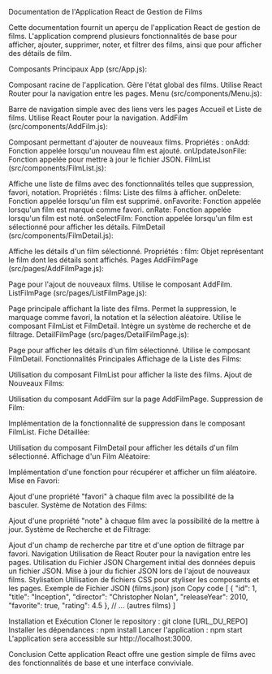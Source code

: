 Documentation de l'Application React de Gestion de Films

Cette documentation fournit un aperçu de l'application React de gestion de films. L'application comprend plusieurs fonctionnalités de base pour afficher, ajouter, supprimer, noter, et filtrer des films, ainsi que pour afficher des détails de film.

Composants Principaux
App (src/App.js):

Composant racine de l'application.
Gère l'état global des films.
Utilise React Router pour la navigation entre les pages.
Menu (src/components/Menu.js):

Barre de navigation simple avec des liens vers les pages Accueil et Liste de films.
Utilise React Router pour la navigation.
AddFilm (src/components/AddFilm.js):

Composant permettant d'ajouter de nouveaux films.
Propriétés :
onAdd: Fonction appelée lorsqu'un nouveau film est ajouté.
onUpdateJsonFile: Fonction appelée pour mettre à jour le fichier JSON.
FilmList (src/components/FilmList.js):

Affiche une liste de films avec des fonctionnalités telles que suppression, favori, notation.
Propriétés :
films: Liste des films à afficher.
onDelete: Fonction appelée lorsqu'un film est supprimé.
onFavorite: Fonction appelée lorsqu'un film est marqué comme favori.
onRate: Fonction appelée lorsqu'un film est noté.
onSelectFilm: Fonction appelée lorsqu'un film est sélectionné pour afficher les détails.
FilmDetail (src/components/FilmDetail.js):

Affiche les détails d'un film sélectionné.
Propriétés :
film: Objet représentant le film dont les détails sont affichés.
Pages
AddFilmPage (src/pages/AddFilmPage.js):

Page pour l'ajout de nouveaux films.
Utilise le composant AddFilm.
ListFilmPage (src/pages/ListFilmPage.js):

Page principale affichant la liste des films.
Permet la suppression, le marquage comme favori, la notation et la sélection aléatoire.
Utilise le composant FilmList et FilmDetail.
Intègre un système de recherche et de filtrage.
DetailFilmPage (src/pages/DetailFilmPage.js):

Page pour afficher les détails d'un film sélectionné.
Utilise le composant FilmDetail.
Fonctionnalités Principales
Affichage de la Liste des Films:

Utilisation du composant FilmList pour afficher la liste des films.
Ajout de Nouveaux Films:

Utilisation du composant AddFilm sur la page AddFilmPage.
Suppression de Film:

Implémentation de la fonctionnalité de suppression dans le composant FilmList.
Fiche Détaillée:

Utilisation du composant FilmDetail pour afficher les détails d'un film sélectionné.
Affichage d'un Film Aléatoire:

Implémentation d'une fonction pour récupérer et afficher un film aléatoire.
Mise en Favori:

Ajout d'une propriété "favori" à chaque film avec la possibilité de la basculer.
Système de Notation des Films:

Ajout d'une propriété "note" à chaque film avec la possibilité de la mettre à jour.
Système de Recherche et de Filtrage:

Ajout d'un champ de recherche par titre et d'une option de filtrage par favori.
Navigation
Utilisation de React Router pour la navigation entre les pages.
Utilisation du Fichier JSON
Chargement initial des données depuis un fichier JSON.
Mise à jour du fichier JSON lors de l'ajout de nouveaux films.
Stylisation
Utilisation de fichiers CSS pour styliser les composants et les pages.
Exemple de Fichier JSON (films.json)
json
Copy code
[
{
"id": 1,
"title": "Inception",
"director": "Christopher Nolan",
"releaseYear": 2010,
"favorite": true,
"rating": 4.5
},
// ... (autres films)
]

Installation et Exécution
Cloner le repository : git clone [URL_DU_REPO]
Installer les dépendances : npm install
Lancer l'application : npm start
L'application sera accessible sur http://localhost:3000.

Conclusion
Cette application React offre une gestion simple de films avec des fonctionnalités de base et une interface conviviale.
